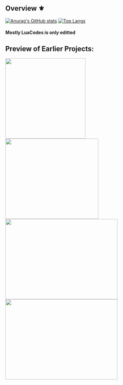 ## Overview ⚜

[![Anurag's GitHub stats](https://github-readme-stats.vercel.app/api?username=Emylkk&show_icons=true&count_private=true&theme=radical)](https://github.com/Emylkk/github-readme-stats)
[![Top Langs](https://github-readme-stats.vercel.app/api/top-langs/?username=Emylkk&layout=compact)](https://github.com/Emylkk/github-readme-stats) 
#### Mostly LuaCodes is only editted


## **Preview of Earlier Projects**:
<div>
  <img src="https://user-images.githubusercontent.com/33014935/163364398-fed78654-09a8-4fad-83d4-faf049d92328.png" width="250" height="250" style="margin-right:10px      !important;"/>
  <img src="https://user-images.githubusercontent.com/33014935/163365606-7515e282-7275-4223-b555-434785aeb7c1.png" width="290" height="250"/>
 </div>
<div>
  <img src="https://user-images.githubusercontent.com/33014935/163376820-106044e1-9034-427e-a173-96cd9a9db207.png" width="350" height="250"/>
  <img src="https://user-images.githubusercontent.com/33014935/163379859-dee64341-76b8-43fd-9c42-9a6bdb7bcbd1.png" width="350" height="250"/>
</div>




